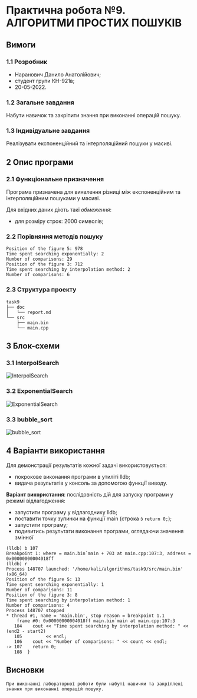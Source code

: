 # Практична робота №9. АЛГОРИТМИ ПРОСТИХ ПОШУКІВ

## Вимоги

### 1.1 Розробник

* Наранович Данило Анатолійович;
* студент групи КН-921в;
* 20-05-2022.

### 1.2 Загальне завдання

Набути навичок та закріпити знання при виконанні операцій пошуку.

### 1.3 Індивідуальне завдання

Реалізувати експоненційний та інтерполяційний пошуки у масиві.

## 2 Опис програми

### 2.1 Функціональне призначення

Програма призначена для виявлення різниці між експоненційним та інтерполяційним пошуками у масиві.

Для вхідних даних діють такі *обмеження*:
 - для розміру строк: 2000 символів;

### 2.2 Порівняння методів пошуку

```
Position of the figure 5: 978
Time spent searching exponentially: 2
Number of comparisons: 29
Position of the figure 3: 712
Time spent searching by interpolation method: 2
Number of comparisons: 6
```

### 2.3 Структура проекту

```
task9
├── doc
│   └── report.md
└── src
    ├── main.bin
    └── main.cpp
```

## 3 Блок-схеми

### 3.1 InterpolSearch

![InterpolSearch](/assets/1.png)

### 3.2 ExponentialSearch

![ExponentialSearch](/assets/2.png)

### 3.3 bubble_sort

![bubble_sort](/assets/3.png)

## 4 Варіанти використання

Для демонстрації результатів кожної задачі використовується:

- покрокове виконання програми в утиліті lldb;
- видача результатів у консоль за допомогою функції виводу.

**Варіант використання**: послідовність дій для запуску програми у режимі відлагодження:
- запустити програму у відлагоднику lldb;
- поставити точку зупинки на функції main (строка з `return 0;`);
- запустити програму;
- подивитись результати виконання програми, оглядаючи значення змінної

```
(lldb) b 107
Breakpoint 1: where = main.bin`main + 703 at main.cpp:107:3, address = 0x00000000004018ff
(lldb) r
Process 148707 launched: '/home/kali/algorithms/task9/src/main.bin' (x86_64)
Position of the figure 5: 13
Time spent searching exponentially: 1
Number of comparisons: 11
Position of the figure 3: 8
Time spent searching by interpolation method: 1
Number of comparisons: 4
Process 148707 stopped
* thread #1, name = 'main.bin', stop reason = breakpoint 1.1
    frame #0: 0x00000000004018ff main.bin`main at main.cpp:107:3
   104    cout << "Time spent searching by interpolation method: " << (end2 - start2)
   105         << endl;
   106    cout << "Number of comparisons: " << count << endl;
-> 107    return 0;
   108  }
```

## Висновки
	При виконанні лабораторної роботи були набуті навички та закріплені знання при виконанні операцій пошуку.